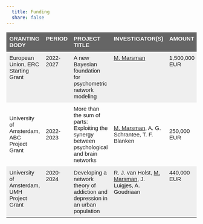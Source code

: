 ```yaml
---
  title: Funding
  share: false
---
```


<style type="text/css">
.tg  {border-collapse:collapse;border-spacing:0;}
.tg td{border-style:solid;border-width:0px;font-family:Arial, Helvetica, sans-serif;font-size:15px;overflow:hidden;padding:8px 8px;
  word-break:normal;}
.tg th{border-style:solid;border-width:0px;font-family:Arial, Helvetica, sans-serif;font-size:15px;font-weight:normal;
  overflow:hidden;padding:8px 8px;word-break:normal;}
.tg .tg-2egc{background-color:#efefef;border-color:#ffffff;text-align:left;vertical-align:top}
.tg .tg-k1oc{background-color:#efefef;border-color:#ffffff;font-family:Arial, Helvetica, sans-serif !important;text-align:left;
  vertical-align:top}
.tg .tg-g6p1{background-color:#656565;border-color:#ffffff;color:#ffffff;font-weight:bold;text-align:left;vertical-align:top}
.tg .tg-sfm4{background-color:#c0c0c0;border-color:#ffffff;color:#000000;text-align:left;vertical-align:top}
</style>
<table class="tg">
<thead>
  <tr>
    <th class="tg-g6p1">GRANTING BODY</th>
    <th class="tg-g6p1">PERIOD</th>
    <th class="tg-g6p1">PROJECT TITLE</th>
    <th class="tg-g6p1">INVESTIGATOR(S)</th>
    <th class="tg-g6p1">AMOUNT</th>
  </tr>
</thead>
<tbody>
  <tr>
    <td class="tg-2egc">European Union, ERC Starting Grant</td>
    <td class="tg-2egc">2022-2027</td>
    <td class="tg-2egc">A new Bayesian foundation for psychometric network modeling</td>
    <td class="tg-2egc"><a href="https://bayesiangraphicalmodeling.com/author/maarten-marsman/">M. Marsman</a></td>
    <td class="tg-2egc">1,500,000 EUR</td>
  </tr>
  <tr>
    <td class="tg-c6of">University of Amsterdam, ABC Project Grant</td>
    <td class="tg-c6of">2022-2023</td>
    <td class="tg-c6of">More than the sum of parts: Exploiting the synergy between psychological and brain networks</td>
    <td class="tg-c6of"><a href="https://bayesiangraphicalmodeling.com/author/maarten-marsman/">M. Marsman</a>, A. G. Schrantee, T. F. Blanken</td>
    <td class="tg-c6of">250,000 EUR</td>
  </tr>
  <tr>
    <td class="tg-k1oc">University of Amsterdam, UMH Project Grant</td>
    <td class="tg-2egc">2020-2024</td>
    <td class="tg-2egc">Developing a network theory of addiction and depression in an urban population</td>
    <td class="tg-2egc">R. J. van Holst, <a href="https://bayesiangraphicalmodeling.com/author/maarten-marsman/">M. Marsman</a>, J. Luigjes, A. Goudriaan</td>
    <td class="tg-2egc">440,000 EUR</td>
  </tr>
</tbody>
</table>
